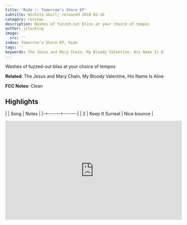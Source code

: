 ```yaml
---
title: 'Ride :: Tomorrow’s Shore EP'
subtitle: Wichita &bull; released 2018-02-16
category: reviews
description: Washes of fuzzed-out bliss at your choice of tempos
author: jclacking
image:
  src: ''
index: Tomorrow’s Shore EP, Ride
tags: ''
keywords: The Jesus and Mary Chain, My Bloody Valentine, His Name Is Alive, Wichita
---
```

Washes of fuzzed-out bliss at your choice of tempos<!--more-->

**Related**: The Jesus and Mary Chain, My Bloody Valentine, His Name Is Alive

**FCC Notes**: Clean

## Highlights

| | Song | Notes |
|-+------+-------|
| 2 | Keep It Surreal | Nice bounce |

<div class="tlo-detail-video"><iframe width="560" height="315" src="https://www.youtube.com/embed/nwKiOwz3hsU" frameborder="0" allow="autoplay; encrypted-media" allowfullscreen></iframe></div>

